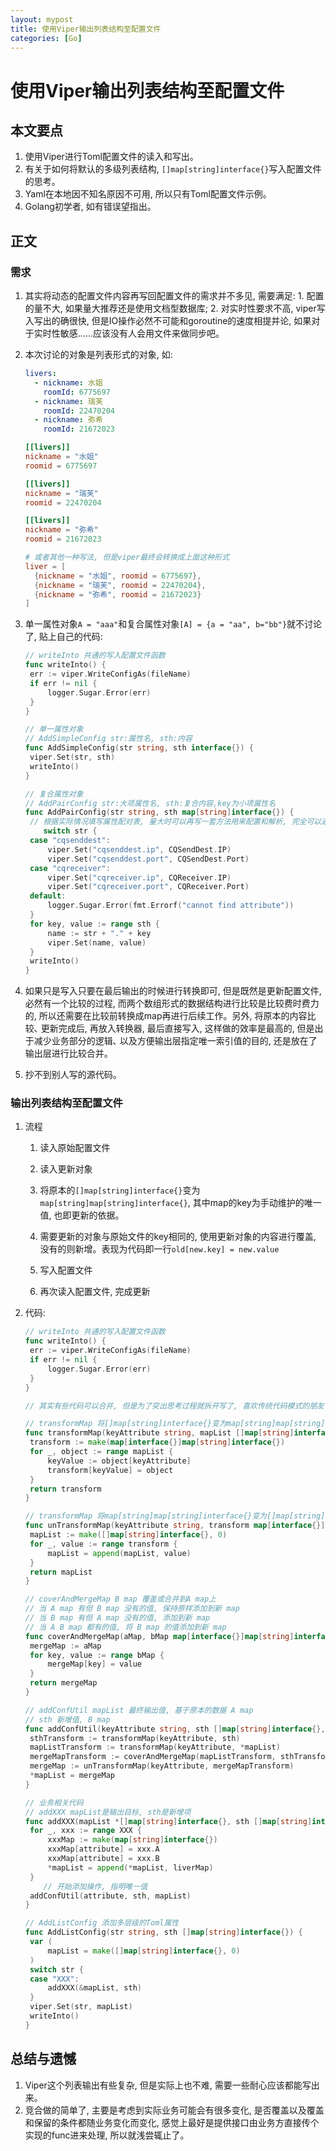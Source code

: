 ```yaml
---
layout: mypost
title: 使用Viper输出列表结构至配置文件
categories: [Go]
---
```


# 使用Viper输出列表结构至配置文件

## 本文要点

1. 使用Viper进行Toml配置文件的读入和写出。
2. 有关于如何将默认的多级列表结构, `[]map[string]interface{}`写入配置文件的思考。
3. Yaml在本地因不知名原因不可用, 所以只有Toml配置文件示例。
4. Golang初学者, 如有错误望指出。

## 正文

### 需求

1. 其实将动态的配置文件内容再写回配置文件的需求并不多见, 需要满足: 1. 配置的量不大, 如果量大推荐还是使用文档型数据库; 2. 对实时性要求不高, viper写入写出的确很快, 但是IO操作必然不可能和goroutine的速度相提并论, 如果对于实时性敏感……应该没有人会用文件来做同步吧。

2. 本次讨论的对象是列表形式的对象, 如:

   ```yaml
   livers:
     - nickname: 水姐
       roomId: 6775697
     - nickname: 瑞芙
       roomId: 22470204
     - nickname: 弥希
       roomId: 21672023
   ```

   ```Toml
   [[livers]]
   nickname = "水姐"
   roomid = 6775697
   
   [[livers]]
   nickname = "瑞芙"
   roomid = 22470204
   
   [[livers]]
   nickname = "弥希"
   roomid = 21672023
   
   # 或者其他一种写法, 但是viper最终会转换成上面这种形式
   liver = [
     {nickname = "水姐", roomid = 6775697},
     {nickname = "瑞芙", roomid = 22470204},
     {nickname = "弥希", roomid = 21672023}
   ]
   ```

3. 单一属性对象`A = "aaa"`和复合属性对象`[A] = {a = "aa", b="bb"}`就不讨论了, 贴上自己的代码:

   ```go
   // writeInto 共通的写入配置文件函数
   func writeInto() {
   	err := viper.WriteConfigAs(fileName)
   	if err != nil {
   		logger.Sugar.Error(err)
   	}
   }
   
   // 单一属性对象
   // AddSimpleConfig str:属性名, sth:内容
   func AddSimpleConfig(str string, sth interface{}) {
   	viper.Set(str, sth)
   	writeInto()
   }
   
   // 复合属性对象
   // AddPairConfig str:大项属性名, sth:复合内容,key为小项属性名
   func AddPairConfig(str string, sth map[string]interface{}) {
   	// 根据实际情况填写属性配对表, 量大时可以再写一套方法用来配置和解析, 完全可以通过Viper实现
       switch str {
   	case "cqsenddest":
   		viper.Set("cqsenddest.ip", CQSendDest.IP)
   		viper.Set("cqsenddest.port", CQSendDest.Port)
   	case "cqreceiver":
   		viper.Set("cqreceiver.ip", CQReceiver.IP)
   		viper.Set("cqreceiver.port", CQReceiver.Port)
   	default:
   		logger.Sugar.Error(fmt.Errorf("cannot find attribute"))
   	}
   	for key, value := range sth {
   		name := str + "." + key
   		viper.Set(name, value)
   	}
   	writeInto()
   }
   ```

4. 如果只是写入只要在最后输出的时候进行转换即可, 但是既然是更新配置文件, 必然有一个比较的过程, 而两个数组形式的数据结构进行比较是比较费时费力的, 所以还需要在比较前转换成map再进行后续工作。另外, 将原本的内容比较､ 更新完成后, 再放入转换器, 最后直接写入, 这样做的效率是最高的, 但是出于减少业务部分的逻辑､ 以及方便输出层指定唯一索引值的目的, 还是放在了输出层进行比较合并。

5. 抄不到别人写的源代码。

### 输出列表结构至配置文件

1. 流程

   1. 读入原始配置文件 

   2. 读入更新对象

   3. 将原本的`[]map[string]interface{}`变为`map[string]map[string]interface{}`, 其中map的key为手动维护的唯一值, 也即更新的依据。
   4. 需要更新的对象与原始文件的key相同的, 使用更新对象的内容进行覆盖, 没有的则新增。表现为代码即一行`old[new.key] = new.value`
   5. 写入配置文件
   6. 再次读入配置文件, 完成更新

2. 代码:

   ```go
   // writeInto 共通的写入配置文件函数
   func writeInto() {
   	err := viper.WriteConfigAs(fileName)
   	if err != nil {
   		logger.Sugar.Error(err)
   	}
   }
   
   // 其实有些代码可以合并, 但是为了突出思考过程就拆开写了, 喜欢传统代码模式的朋友可以从下往上看
   
   // transformMap 将[]map[string]interface{}变为map[string]map[string]interface{}
   func transformMap(keyAttribute string, mapList []map[string]interface{}) map[interface{}]map[string]interface{} {
   	transform := make(map[interface{}]map[string]interface{})
   	for _, object := range mapList {
   		keyValue := object[keyAttribute]
   		transform[keyValue] = object
   	}
   	return transform
   }
   
   // transformMap 将map[string]map[string]interface{}变为[]map[string]interface{}
   func unTransformMap(keyAttribute string, transform map[interface{}]map[string]interface{}) []map[string]interface{} {
   	mapList := make([]map[string]interface{}, 0)
   	for _, value := range transform {
   		mapList = append(mapList, value)
   	}
   	return mapList
   }
   
   // coverAndMergeMap B map 覆盖或合并到A map上
   // 当 A map 有但 B map 没有的值, 保持原样添加到新 map
   // 当 B map 有但 A map 没有的值, 添加到新 map
   // 当 A B map 都有的值, 将 B map 的值添加到新 map
   func coverAndMergeMap(aMap, bMap map[interface{}]map[string]interface{}) map[interface{}]map[string]interface{} {
   	mergeMap := aMap
   	for key, value := range bMap {
   		mergeMap[key] = value
   	}
   	return mergeMap
   }
   
   // addConfUtil mapList 最终输出值, 基于原本的数据 A map
   // sth 新增值, B map
   func addConfUtil(keyAttribute string, sth []map[string]interface{}, mapList *[]map[string]interface{}) {
   	sthTransform := transformMap(keyAttribute, sth)
   	mapListTransform := transformMap(keyAttribute, *mapList)
   	mergeMapTransform := coverAndMergeMap(mapListTransform, sthTransform)
   	mergeMap := unTransformMap(keyAttribute, mergeMapTransform)
   	*mapList = mergeMap
   }
   
   // 业务相关代码
   // addXXX mapList是输出目标, sth是新增项
   func addXXX(mapList *[]map[string]interface{}, sth []map[string]interface{}) {
   	for _, xxx := range XXX {
   		xxxMap := make(map[string]interface{})
   		xxxMap[attribute] = xxx.A
   		xxxMap[attribute] = xxx.B
   		*mapList = append(*mapList, liverMap)
   	}
       // 开始添加操作, 指明唯一值
   	addConfUtil(attribute, sth, mapList)
   }
   
   // AddListConfig 添加多层级的Toml属性
   func AddListConfig(str string, sth []map[string]interface{}) {
   	var (
   		mapList = make([]map[string]interface{}, 0)
   	)
   	switch str {
   	case "XXX":
   		addXXX(&mapList, sth)
   	}
   	viper.Set(str, mapList)
   	writeInto()
   }
   
   ```

## 总结与遗憾

1. Viper这个列表输出有些复杂, 但是实际上也不难, 需要一些耐心应该都能写出来。
2. 竞合做的简单了, 主要是考虑到实际业务可能会有很多变化, 是否覆盖以及覆盖和保留的条件都随业务变化而变化, 感觉上最好是提供接口由业务方直接传个实现的func进来处理, 所以就浅尝辄止了。



